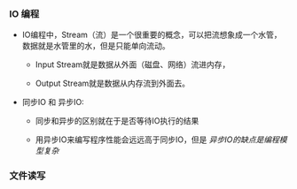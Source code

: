 ### IO 编程
* IO编程中，Stream（流）是一个很重要的概念，可以把流想象成一个水管，数据就是水管里的水，但是只能单向流动。
    * Input Stream就是数据从外面（磁盘、网络）流进内存，

    * Output Stream就是数据从内存流到外面去。


* 同步IO 和 异步IO:
    * 同步和异步的区别就在于是否等待IO执行的结果

    * 用异步IO来编写程序性能会远远高于同步IO，但是 *异步IO的缺点是编程模型复杂*



### 文件读写

